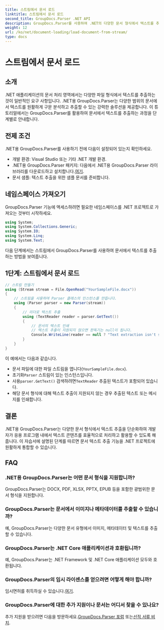 ```yaml
---
title: 스트림에서 문서 로드
linktitle: 스트림에서 문서 로드
second_title: GroupDocs.Parser .NET API
description: GroupDocs.Parser를 사용하여 .NET의 다양한 문서 형식에서 텍스트를 추출하는 방법을 알아보세요. 코드 예제가 포함된 단계별 가이드입니다.
weight: 12
url: /ko/net/document-loading/load-document-from-stream/
type: docs
---
```

# 스트림에서 문서 로드

## 소개
.NET 애플리케이션의 문서 처리 영역에서는 다양한 파일 형식에서 텍스트를 추출하는 것이 일반적인 요구 사항입니다. .NET용 GroupDocs.Parser는 다양한 범위의 문서에서 텍스트를 원활하게 구문 분석하고 추출할 수 있는 강력한 솔루션을 제공합니다. 이 튜토리얼에서는 GroupDocs.Parser를 활용하여 문서에서 텍스트를 추출하는 과정을 단계별로 안내합니다.
## 전제 조건
.NET용 GroupDocs.Parser를 사용하기 전에 다음이 설정되어 있는지 확인하세요.
- 개발 환경: Visual Studio 또는 기타 .NET 개발 환경.
-  .NET용 GroupDocs.Parser 패키지: 다음에서 .NET용 GroupDocs.Parser 라이브러리를 다운로드하고 설치합니다.[여기](https://releases.groupdocs.com/parser/net/).
- 문서 샘플: 텍스트 추출을 위한 샘플 문서를 준비합니다.
## 네임스페이스 가져오기
GroupDocs.Parser 기능에 액세스하려면 필요한 네임스페이스를 .NET 프로젝트로 가져오는 것부터 시작하세요.
```csharp
using System;
using System.Collections.Generic;
using System.IO;
using System.Linq;
using System.Text;
```

다음 단계에서는 스트림에서 GroupDocs.Parser를 사용하여 문서에서 텍스트를 추출하는 방법을 보여줍니다.
## 1단계: 스트림에서 문서 로드
```csharp
// 스트림 만들기
using (Stream stream = File.OpenRead("YourSampleFile.docx"))
{
    // 스트림을 사용하여 Parser 클래스의 인스턴스를 만듭니다.
    using (Parser parser = new Parser(stream))
    {
        // 리더로 텍스트 추출
        using (TextReader reader = parser.GetText())
        {
            // 문서의 텍스트 인쇄
            // 텍스트 추출이 지원되지 않으면 판독기는 null이 됩니다.
            Console.WriteLine(reader == null ? "Text extraction isn't supported" : reader.ReadToEnd());
        }
    }
}
```
이 예에서는 다음과 같습니다.
- 문서 파일에 대한 파일 스트림을 엽니다(`YourSampleFile.docx`).
-  초기화`Parser` 스트림이 있는 인스턴스입니다.
-  사용`parser.GetText()` 검색하려면`TextReader` 추출된 텍스트가 포함되어 있습니다.
- 해당 문서 형식에 대해 텍스트 추출이 지원되지 않는 경우 추출된 텍스트 또는 메시지를 인쇄합니다.
## 결론
.NET용 GroupDocs.Parser는 다양한 문서 형식에서 텍스트 추출을 단순화하여 개발자가 응용 프로그램 내에서 텍스트 콘텐츠를 효율적으로 처리하고 활용할 수 있도록 해줍니다. 이 자습서에 설명된 단계를 따르면 문서 텍스트 추출 기능을 .NET 프로젝트에 원활하게 통합할 수 있습니다.

## FAQ
### .NET용 GroupDocs.Parser는 어떤 문서 형식을 지원합니까?
GroupDocs.Parser는 DOCX, PDF, XLSX, PPTX, EPUB 등을 포함한 광범위한 문서 형식을 지원합니다.
### GroupDocs.Parser는 문서에서 이미지나 메타데이터를 추출할 수 있습니까?
예, GroupDocs.Parser는 다양한 문서 유형에서 이미지, 메타데이터 및 텍스트를 추출할 수 있습니다.
### GroupDocs.Parser는 .NET Core 애플리케이션과 호환됩니까?
예, GroupDocs.Parser는 .NET Framework 및 .NET Core 애플리케이션 모두와 호환됩니다.
### GroupDocs.Parser의 임시 라이센스를 얻으려면 어떻게 해야 합니까?
 임시면허를 취득하실 수 있습니다.[여기](https://purchase.groupdocs.com/temporary-license/).
### GroupDocs.Parser에 대한 추가 지원이나 문서는 어디서 찾을 수 있나요?
 추가 지원을 받으려면 다음을 방문하세요.[GroupDocs.Parser 포럼](https://forum.groupdocs.com/c/parser/17) 또는[선적 서류 비치](https://tutorials.groupdocs.com/parser/net/).
